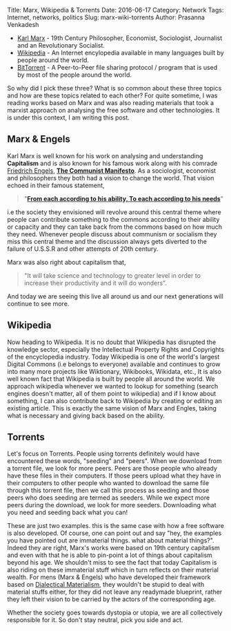 Title: Marx, Wikipedia & Torrents
Date: 2016-06-17
Category: Network
Tags: Internet, networks, politics
Slug: marx-wiki-torrents
Author: Prasanna Venkadesh


* [Karl Marx](https://en.wikipedia.org/wiki/Karl_Marx) - 19th Century Philosopher, Economist, Sociologist, Journalist and an Revolutionary Socialist.
* [Wikipedia](https://en.wikipedia.org/wiki/Wikipedia) - An Internet encylopedia available in many languages built by people around the world.
* [BitTorrent](https://en.wikipedia.org/wiki/BitTorrent) - A Peer-to-Peer file sharing protocol / program that is used by most of the people around the world.

So why did I pick these three? What is so common about these three topics and how are these topics related to each other? For quite sometime, I was reading works based on Marx and was also reading materials that took a marxist approach on analysing the free software and other technologies. It is under this context, I am writing this post.

Marx & Engels
--------

Karl Marx is well known for his work on analysing and understanding **Capitalism** and is also known for his famous work along with his comrade [Friedrich Engels](https://en.wikipedia.org/wiki/Friedrich_Engels), **[The Communist Manifesto](https://www.marxists.org/archive/marx/works/1848/communist-manifesto/index.htm)**. As a sociologist, economist and  philosophers they both had a vision to change the world. That vision echoed in their famous statement,

> "**[From each according to his ability, To each according to his needs](https://en.wikipedia.org/wiki/From_each_according_to_his_ability,_to_each_according_to_his_needs)**"

i.e the society they envisioned will revolve around this central theme where people can contribute something to the commons according to their ability or capacity and they can take back from the commons based on how much they need. Whenever people discuss about communism or socialism they miss this central theme and the discussion always gets diverted to the failure of U.S.S.R and other attempts of 20th century.

Marx was also right about capitalism that, 

> "It will take science and technology to greater level in order to increase their productivity and it will do wonders". 

And today we are seeing this live all around us and our next generations will continue to see more.

Wikipedia
------

Now heading to Wikipedia. It is no doubt that Wikipedia has disrupted the knowledge sector, especially the Intellectual Property Rights and Copyrights of the encyclopedia industry. Today Wikipedia is one of the world's largest Digital Commons (i.e belongs to everyone) available and continues to grow into many more projects like Wiktionary, Wikibooks, Wikidata, etc., It is also well known fact that Wikipedia is built by people all around the world. We approach wikipedia whenever we wanted to lookup for something (search engines doesn't matter, all of them point to wikipedia) and if I know about something, I can also contribute back to Wikipedia by creating or editing an existing article. This is exactly the same vision of Marx and Engles, taking what is necessary and giving back based on the ability.

Torrents
------

Let's focus on Torrents. People using torrents definitely would have encountered these words, "seeding" and "peers". When we download from a torrent file, we look for more peers. Peers are those people who already have these files in their computers. If those peers upload what they have in their computers to other people who wanted to download the same file through this torrent file, then we call this process as seeding and those peers who does seeding are termed as seeders. While we expect more peers during the download, we look for more seeders. Downloading what you need and seeding back what you can!

These are just two examples. this is the same case with how a free software is also developed. Of course, one can point out and say "hey, the examples you have pointed out are immaterial things. what about material things?". Indeed they are right, Marx's works were based on 19th century capitalism and even with that he is able to pin-point a lot of things about capitalism beyond his age. We shouldn't miss to see the fact that today Capitalism is also riding on these immaterial stuff which in turn reflects on their material wealth. For mens (Marx & Engels) who have developed their framework based on [Dialectical Materialism](https://www.marxists.org/reference/archive/stalin/works/1938/09.htm), they wouldn't be stupid to deal with material stuffs either, for they did not leave any readymade blueprint, rather they left their vision to be carried by the actors of the corresponding age.

Whether the society goes towards dystopia or utopia, we are all collectively responsible for it. So don't stay neutral, pick you side and act.
